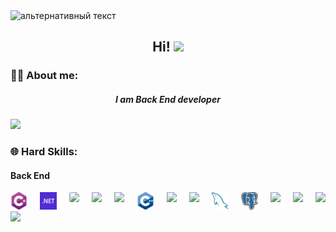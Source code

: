 <img src="https://camo.githubusercontent.com/40b0f78b261dbde178a253307fec1de25875f92469232dbef42479ac749dcfdb/68747470733a2f2f63617073756c652d72656e6465722e76657263656c2e6170702f6170693f747970653d776176696e6726636f6c6f723d373730304646266865696768743d3137302673656374696f6e3d686561646572" alt="альтернативный текст">
<h2 align="center">Hi! <img src="https://github.com/blackcater/blackcater/raw/main/images/Hi.gif" height="32"/></h2>

<h3>👨‍💻 About me: </h3>
<h5 align="center">I am Back End developer</h5>
<img src="https://user-images.githubusercontent.com/73097560/115834477-dbab4500-a447-11eb-908a-139a6edaec5c.gif">

<h3>🌐 Hard Skills: </h3>
<h4>Back End</h4>
<div style="display: flex; grid-gap: 20px">
   <a href="https://en.wikipedia.org/wiki/C_Sharp_(programming_language)"> <img src="https://github.com/D0NIFF/D0NIFF/blob/master/assets/c-sharp.png" style="width: 50px"> </a>
  <a href="https://github.com/D0NIFF/D0NIFF/blob/master/assets/dotnet.svg"> <img src="https://github.com/D0NIFF/D0NIFF/blob/master/assets/dotnet.svg" style="width: 50px"> </a>
  <a href="https://learn.microsoft.com/ru-ru/ef/">
     <img src="https://codeopinion.com/wp-content/uploads/2017/10/Bitmap-MEDIUM_Entity-Framework-Core-Logo_2colors_Square_Boxed_RGB.png" style="width: 40px; border-radius: 3px">
  </a> 
  <a href="https://www.php.net/">
     <img src="https://www.php.net/images/logos/new-php-logo.svg" style="width: 50px">
  </a>
  <a href="https://laravel.com/">
     <img src="https://www.svgrepo.com/show/303379/laravel-logo.svg" style="width: 50px">
  </a>
  <a href="https://en.wikipedia.org/wiki/C++">
     <img src="https://github.com/D0NIFF/D0NIFF/blob/master/assets/cpp.png" style="width: 50px">
  </a> 
  <a href="https://en.wikipedia.org/wiki/CMake">
     <img src="https://upload.wikimedia.org/wikipedia/commons/thumb/1/13/Cmake.svg/1200px-Cmake.svg.png" style="width: 50px">
  </a>
  <a href="https://en.wikipedia.org/wiki/SQL">
     <img src="https://www.svgrepo.com/show/331760/sql-database-generic.svg" style="width: 50px">
  </a>
  <a href="https://en.wikipedia.org/wiki/MySQL">
     <img src="https://github.com/D0NIFF/D0NIFF/blob/master/assets/mysql.png" style="width: 50px">
  </a>
  <a href="https://en.wikipedia.org/wiki/PostgreSQL">
     <img src="https://github.com/D0NIFF/D0NIFF/blob/master/assets/postgre.png" style="width: 50px">
  </a>
  <a href="https://en.wikipedia.org/wiki/Redis">
     <img src="https://www.svgrepo.com/show/303460/redis-logo.svg" style="width: 50px">
  </a>
  <a href="https://en.wikipedia.org/wiki/Docker">
     <img src="https://www.svgrepo.com/show/452192/docker.svg" style="width: 50px">
  </a>
  <a href="https://en.wikipedia.org/wiki/Git">
     <img src="https://www.svgrepo.com/show/452210/git.svg" style="width: 50px">
  </a>
<!--   <a href="#"><img src="" style="width: 35px"></a> -->
</div>

<img src="https://camo.githubusercontent.com/6252eacbfc5e3d3187db58281ee0a7e1615540c5a7915274da75bdc28f9cb4fd/68747470733a2f2f63617073756c652d72656e6465722e76657263656c2e6170702f6170693f747970653d776176696e6726636f6c6f723d373730304646266865696768743d3135382673656374696f6e3d666f6f746572">
